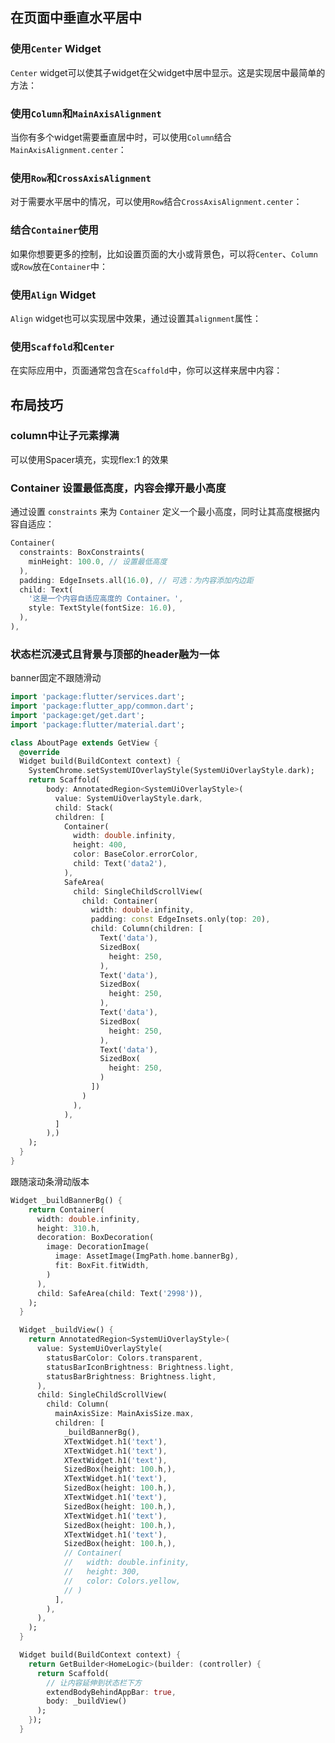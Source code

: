 ## 在页面中垂直水平居中
### 使用`Center` Widget
`Center` widget可以使其子widget在父widget中居中显示。这是实现居中最简单的方法：

### 使用`Column`和`MainAxisAlignment`
当你有多个widget需要垂直居中时，可以使用`Column`结合`MainAxisAlignment.center`：


### 使用`Row`和`CrossAxisAlignment`
对于需要水平居中的情况，可以使用`Row`结合`CrossAxisAlignment.center`：


### 结合`Container`使用
如果你想要更多的控制，比如设置页面的大小或背景色，可以将`Center`、`Column`或`Row`放在`Container`中：

### 使用`Align` Widget
`Align` widget也可以实现居中效果，通过设置其`alignment`属性：


### 使用`Scaffold`和`Center`
在实际应用中，页面通常包含在`Scaffold`中，你可以这样来居中内容：

## 布局技巧
### column中让子元素撑满
可以使用Spacer填充，实现flex:1 的效果

### Container  设置最低高度，内容会撑开最小高度
通过设置 `constraints` 来为 `Container` 定义一个最小高度，同时让其高度根据内容自适应：
```dart
Container(
  constraints: BoxConstraints(
    minHeight: 100.0, // 设置最低高度
  ),
  padding: EdgeInsets.all(16.0), // 可选：为内容添加内边距
  child: Text(
    '这是一个内容自适应高度的 Container。',
    style: TextStyle(fontSize: 16.0),
  ),
),
```

### 状态栏沉浸式且背景与顶部的header融为一体
banner固定不跟随滑动
```dart
import 'package:flutter/services.dart';
import 'package:flutter_app/common.dart';
import 'package:get/get.dart';
import 'package:flutter/material.dart';

class AboutPage extends GetView {
  @override
  Widget build(BuildContext context) {
    SystemChrome.setSystemUIOverlayStyle(SystemUiOverlayStyle.dark);
    return Scaffold(
        body: AnnotatedRegion<SystemUiOverlayStyle>(
          value: SystemUiOverlayStyle.dark,
          child: Stack(
          children: [
            Container(
              width: double.infinity,
              height: 400,
              color: BaseColor.errorColor,
              child: Text('data2'),
            ),
            SafeArea(
              child: SingleChildScrollView(
                child: Container(
                  width: double.infinity,
                  padding: const EdgeInsets.only(top: 20),
                  child: Column(children: [
                    Text('data'),
                    SizedBox(
                      height: 250,
                    ),
                    Text('data'),
                    SizedBox(
                      height: 250,
                    ),
                    Text('data'),
                    SizedBox(
                      height: 250,
                    ),
                    Text('data'),
                    SizedBox(
                      height: 250,
                    )
                  ])
                )
              ),
            ),
          ] 
        ),)
    );
  }
}

```
跟随滚动条滑动版本
```dart
Widget _buildBannerBg() {
    return Container(
      width: double.infinity,
      height: 310.h,
      decoration: BoxDecoration(
        image: DecorationImage(
          image: AssetImage(ImgPath.home.bannerBg),
          fit: BoxFit.fitWidth,
        )
      ),
      child: SafeArea(child: Text('2998')),
    );
  }

  Widget _buildView() {
    return AnnotatedRegion<SystemUiOverlayStyle>(
      value: SystemUiOverlayStyle(
        statusBarColor: Colors.transparent,
        statusBarIconBrightness: Brightness.light,
        statusBarBrightness: Brightness.light,
      ),
      child: SingleChildScrollView(
        child: Column(
          mainAxisSize: MainAxisSize.max,
          children: [
            _buildBannerBg(),
            XTextWidget.h1('text'),
            XTextWidget.h1('text'),
            XTextWidget.h1('text'),
            SizedBox(height: 100.h,),
            XTextWidget.h1('text'),
            SizedBox(height: 100.h,),
            XTextWidget.h1('text'),
            SizedBox(height: 100.h,),
            XTextWidget.h1('text'),
            SizedBox(height: 100.h,),
            XTextWidget.h1('text'),
            SizedBox(height: 100.h,),
            // Container(
            //   width: double.infinity,
            //   height: 300,
            //   color: Colors.yellow,
            // )
          ],
        ),
      ),
    );
  }

  Widget build(BuildContext context) {
    return GetBuilder<HomeLogic>(builder: (controller) {
      return Scaffold(
        // 让内容延伸到状态栏下方
        extendBodyBehindAppBar: true,
        body: _buildView()
      );
    });
  }
```